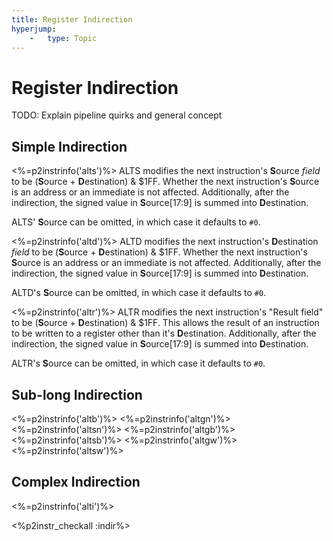 ```yaml
---
title: Register Indirection
hyperjump:
    -   type: Topic
---
```


# Register Indirection

TODO: Explain pipeline quirks and general concept

## Simple Indirection

<%=p2instrinfo('alts')%>
ALTS modifies the next instruction's **S**ource _field_ to be (**S**ource + **D**estination) & $1FF. Whether the next instruction's **S**ource is an address or an immediate is not affected. Additionally, after the indirection, the signed value in **S**ource[17:9] is summed into **D**estination.

ALTS' **S**ource can be omitted, in which case it defaults to `#0`.


<%=p2instrinfo('altd')%>
ALTD modifies the next instruction's **D**estination _field_ to be (**S**ource + **D**estination) & $1FF. Whether the next instruction's **S**ource is an address or an immediate is not affected. Additionally, after the indirection, the signed value in **S**ource[17:9] is summed into **D**estination.

ALTD's **S**ource can be omitted, in which case it defaults to `#0`.

<%=p2instrinfo('altr')%>
ALTR modifies the next instruction's "Result field" to be (**S**ource + **D**estination) & $1FF. This allows the result of an instruction to be written to a register other than it's **D**estination. Additionally, after the indirection, the signed value in **S**ource[17:9] is summed into **D**estination.

ALTR's **S**ource can be omitted, in which case it defaults to `#0`.


## Sub-long Indirection

<%=p2instrinfo('altb')%>
<%=p2instrinfo('altgn')%>
<%=p2instrinfo('altsn')%>
<%=p2instrinfo('altgb')%>
<%=p2instrinfo('altsb')%>
<%=p2instrinfo('altgw')%>
<%=p2instrinfo('altsw')%>

## Complex Indirection

<%=p2instrinfo('alti')%>


<%p2instr_checkall :indir%>